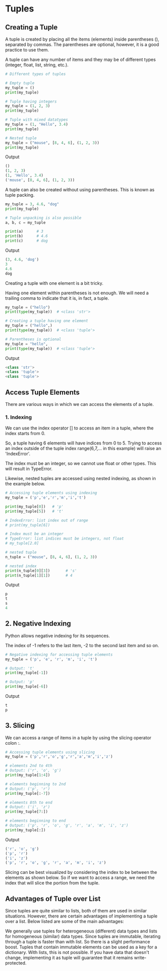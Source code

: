 # Tuples

## Creating a Tuple
A tuple is created by placing all the items (elements) inside parentheses (), separated by commas. The parentheses are optional, however, it is a good practice to use them.

A tuple can have any number of items and they may be of different types (integer, float, list, string, etc.).

```py
# Different types of tuples

# Empty tuple
my_tuple = ()
print(my_tuple)

# Tuple having integers
my_tuple = (1, 2, 3)
print(my_tuple)

# Tuple with mixed datatypes
my_tuple = (1, "Hello", 3.4)
print(my_tuple)

# Nested tuple
my_tuple = ("mouse", [8, 4, 6], (1, 2, 3))
print(my_tuple)
```

Output
```py
()
(1, 2, 3)
(1, 'Hello', 3.4)
('mouse', [8, 4, 6], (1, 2, 3))
```

A tuple can also be created without using parentheses. This is known as tuple packing.

```py
my_tuple = 3, 4.6, "dog"
print(my_tuple)

# Tuple unpacking is also possible
a, b, c = my_tuple

print(a)      # 3
print(b)      # 4.6
print(c)      # dog
```

Output
```py
(3, 4.6, 'dog')
3
4.6
dog
```

Creating a tuple with one element is a bit tricky.

Having one element within parentheses is not enough. We will need a trailing comma to indicate that it is, in fact, a tuple.

```py
my_tuple = ("hello")
print(type(my_tuple))  # <class 'str'>

# Creating a tuple having one element
my_tuple = ("hello",)
print(type(my_tuple))  # <class 'tuple'>

# Parentheses is optional
my_tuple = "hello",
print(type(my_tuple))  # <class 'tuple'>
```

Output
```py
<class 'str'>
<class 'tuple'>
<class 'tuple'>
```



## Access Tuple Elements
There are various ways in which we can access the elements of a tuple.

### 1. Indexing
We can use the index operator [] to access an item in a tuple, where the index starts from 0.

So, a tuple having 6 elements will have indices from 0 to 5. Trying to access an index outside of the tuple index range(6,7,... in this example) will raise an 'IndexError'.

The index must be an integer, so we cannot use float or other types. This will result in TypeError.

Likewise, nested tuples are accessed using nested indexing, as shown in the example below.

```py
# Accessing tuple elements using indexing
my_tuple = ('p','e','r','m','i','t')

print(my_tuple[0])   # 'p' 
print(my_tuple[5])   # 't'

# IndexError: list index out of range
# print(my_tuple[6])

# Index must be an integer
# TypeError: list indices must be integers, not float
# my_tuple[2.0]

# nested tuple
n_tuple = ("mouse", [8, 4, 6], (1, 2, 3))

# nested index
print(n_tuple[0][3])       # 's'
print(n_tuple[1][1])       # 4
```

Output
```py
p
t
s
4
```

## 2. Negative Indexing
Python allows negative indexing for its sequences.

The index of -1 refers to the last item, -2 to the second last item and so on.

```py
# Negative indexing for accessing tuple elements
my_tuple = ('p', 'e', 'r', 'm', 'i', 't')

# Output: 't'
print(my_tuple[-1])

# Output: 'p'
print(my_tuple[-6])
```

Output
```py
t
p
```

## 3. Slicing
We can access a range of items in a tuple by using the slicing operator colon :.

```py
# Accessing tuple elements using slicing
my_tuple = ('p','r','o','g','r','a','m','i','z')

# elements 2nd to 4th
# Output: ('r', 'o', 'g')
print(my_tuple[1:4])

# elements beginning to 2nd
# Output: ('p', 'r')
print(my_tuple[:-7])

# elements 8th to end
# Output: ('i', 'z')
print(my_tuple[7:])

# elements beginning to end
# Output: ('p', 'r', 'o', 'g', 'r', 'a', 'm', 'i', 'z')
print(my_tuple[:])
```

Output
```py
('r', 'o', 'g')
('p', 'r')
('i', 'z')
('p', 'r', 'o', 'g', 'r', 'a', 'm', 'i', 'z')
```

Slicing can be best visualized by considering the index to be between the elements as shown below. So if we want to access a range, we need the index that will slice the portion from the tuple.


## Advantages of Tuple over List
Since tuples are quite similar to lists, both of them are used in similar situations. However, there are certain advantages of implementing a tuple over a list. Below listed are some of the main advantages:

We generally use tuples for heterogeneous (different) data types and lists for homogeneous (similar) data types.
Since tuples are immutable, iterating through a tuple is faster than with list. So there is a slight performance boost.
Tuples that contain immutable elements can be used as a key for a dictionary. With lists, this is not possible.
If you have data that doesn't change, implementing it as tuple will guarantee that it remains write-protected.
